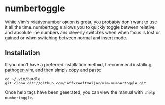 # numbertoggle

While Vim's relativenumber option is great, you probably don't want to use it all the time. numbertoggle allows you to quickly toggle between relative and absolute line numbers and cleverly switches when when focus is lost or gained or when switching between normal and insert mode.

## Installation

If you don't have a preferred installation method, I recommend installing [pathogen.vim](https://github.com/tpope/vim-pathogen), and then simply copy and paste:

    cd ~/.vim/bundle
    git clone git://github.com/jeffkreeftmeijer/vim-numbertoggle.git

Once help tags have been generated, you can view the manual with
`:help numbertoggle`.
